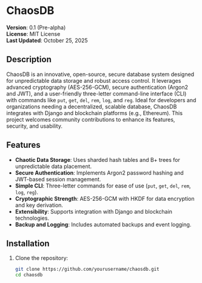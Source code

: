 # ChaosDB

**Version**: 0.1 (Pre-alpha)  
**License**: MIT License  
**Last Updated**: October 25, 2025  

## Description
ChaosDB is an innovative, open-source, secure database system designed for unpredictable data storage and robust access control. It leverages advanced cryptography (AES-256-GCM), secure authentication (Argon2 and JWT), and a user-friendly three-letter command-line interface (CLI) with commands like `put`, `get`, `del`, `rem`, `log`, and `reg`. Ideal for developers and organizations needing a decentralized, scalable database, ChaosDB integrates with Django and blockchain platforms (e.g., Ethereum). This project welcomes community contributions to enhance its features, security, and usability.

## Features
- **Chaotic Data Storage**: Uses sharded hash tables and B+ trees for unpredictable data placement.
- **Secure Authentication**: Implements Argon2 password hashing and JWT-based session management.
- **Simple CLI**: Three-letter commands for ease of use (`put`, `get`, `del`, `rem`, `log`, `reg`).
- **Cryptographic Strength**: AES-256-GCM with HKDF for data encryption and key derivation.
- **Extensibility**: Supports integration with Django and blockchain technologies.
- **Backup and Logging**: Includes automated backups and event logging.

## Installation
1. Clone the repository:
   ```bash
   git clone https://github.com/yourusername/chaosdb.git
   cd chaosdb
